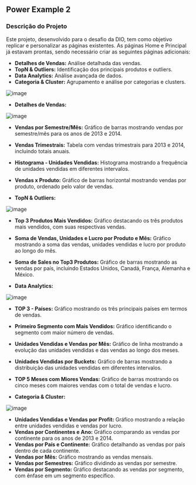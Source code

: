 ## Power Example 2

### Descrição do Projeto

Este projeto, desenvolvido para o desafio da DIO, tem como objetivo replicar e personalizar as páginas existentes. As páginas Home e Principal já estavam prontas, sendo necessário criar as seguintes páginas adicionais:

-  **Detalhes de Vendas:** Análise detalhada das vendas.
-  **TopN & Outliers:** Identificação dos principais produtos e outliers.
-  **Data Analytics:** Análise avançada de dados.
-  **Categoria & Cluster:** Agrupamento e análise por categorias e clusters.

![image](https://github.com/user-attachments/assets/7010e4b4-9d2a-47d9-b2be-ce9fa56692a9)

-  **Detalhes de Vendas:**

![image](https://github.com/user-attachments/assets/0a41b694-ac41-48b4-b4f8-5af300d1f2a7)

-  **Vendas por Semestre/Mês:** Gráfico de barras mostrando vendas por semestre/mês para os anos de 2013 e 2014.
-  **Vendas Trimestrais:** Tabela com vendas trimestrais para 2013 e 2014, incluindo totais anuais.
-  **Histograma - Unidades Vendidas:** Histograma mostrando a frequência de unidades vendidas em diferentes intervalos.
-  **Vendas x Produto:** Gráfico de barras horizontal mostrando vendas por produto, ordenado pelo valor de vendas.

-  **TopN & Outliers:**

![image](https://github.com/user-attachments/assets/e9a529d5-40c5-4391-ac75-960e7d9c802e)

-  **Top 3 Produtos Mais Vendidos:** Gráfico destacando os três produtos mais vendidos, com suas respectivas vendas.
-  **Soma de Vendas, Unidades e Lucro por Produto e Mês:** Gráfico mostrando a soma das vendas, unidades vendidas e lucro por produto ao longo do mês.
-  **Soma de Sales no Top3 Produtos:** Gráfico de barras mostrando as vendas por país, incluindo Estados Unidos, Canadá, França, Alemanha e México.

- **Data Analytics:**

![image](https://github.com/user-attachments/assets/ad4b1c7c-98e4-49f2-9d32-22977a220091)

-  **TOP 3 - Países:** Gráfico mostrando os três principais países em termos de vendas.
-  **Primeiro Segmento com Mais Vendidos:** Gráfico identificando o segmento com maior número de vendas.
-  **Unidades Vendidas e Vendas por Mês:** Gráfico de linha mostrando a evolução das unidades vendidas e das vendas ao longo dos meses.
-  **Unidades Vendidas por Buckets:** Gráfico de barras mostrando a distribuição das unidades vendidas em diferentes intervalos.
-  **TOP 5 Meses com Miores Vendas:** Gráfico de barras mostrando os cinco meses com maiores vendas com o total de vendas e lucro.


-  **Categoria & Cluster:**

![image](https://github.com/user-attachments/assets/4f396bb0-c31d-44a7-9fe8-d811dc3ffe1c)

-  **Unidades Vendidas e Vendas por Profit:** Gráfico mostrando a relação entre unidades vendidas e vendas por lucro.
-  **Vendas por Continentes e Ano:** Gráfico comparando as vendas por continente para os anos de 2013 e 2014.
-  **Vendas por País e Continente:** Gráfico detalhando as vendas por país dentro de cada continente.
-  **Vendas por Mês:** Gráfico mostrando as vendas mensais.
-  **Vendas por Semestres:** Gráfico dividindo as vendas por semestre.
-  **Vendas por Segmento:** Gráfico destacando as vendas por segmento, com ênfase em um segmento específico.

